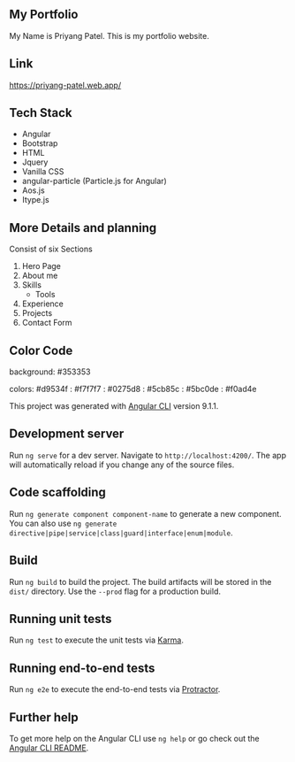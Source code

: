 ## My Portfolio
My Name is Priyang Patel. This is my portfolio website.

## Link 

https://priyang-patel.web.app/

## Tech Stack
 - Angular
 - Bootstrap
 - HTML
 - Jquery
 - Vanilla CSS
 - angular-particle (Particle.js for Angular)
 - Aos.js
 - Itype.js
 

## More Details and planning

Consist of six Sections
1. Hero Page
2. About me 
3. Skills
    - Tools
4. Experience
5. Projects
6. Contact Form



## Color Code 

background: #353353

colors: #d9534f
      : #f7f7f7
      : #0275d8
      : #5cb85c
      : #5bc0de
      : #f0ad4e



This project was generated with [Angular CLI](https://github.com/angular/angular-cli) version 9.1.1.

## Development server

Run `ng serve` for a dev server. Navigate to `http://localhost:4200/`. The app will automatically reload if you change any of the source files.

## Code scaffolding

Run `ng generate component component-name` to generate a new component. You can also use `ng generate directive|pipe|service|class|guard|interface|enum|module`.

## Build

Run `ng build` to build the project. The build artifacts will be stored in the `dist/` directory. Use the `--prod` flag for a production build.

## Running unit tests

Run `ng test` to execute the unit tests via [Karma](https://karma-runner.github.io).

## Running end-to-end tests

Run `ng e2e` to execute the end-to-end tests via [Protractor](http://www.protractortest.org/).

## Further help

To get more help on the Angular CLI use `ng help` or go check out the [Angular CLI README](https://github.com/angular/angular-cli/blob/master/README.md).

